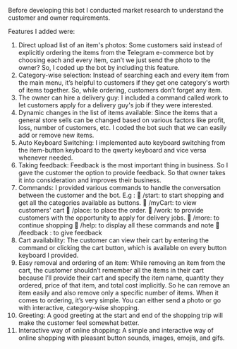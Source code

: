 Before developing this bot I conducted market research to understand the customer and owner requirements.

Features I added were:
1)	Direct upload list of an item's photos: Some customers said instead of explicitly ordering the items from the Telegram e-commerce bot by choosing each and every item, can’t we just send the photo to the owner? So, I coded up the bot by including this feature.
2)	Category-wise selection: Instead of searching each and every item from the main menu, it’s helpful to customers if they get one category's worth of items together. So, while ordering, customers don’t forget any item.
3)	The owner can hire a delivery guy: I included a command called work to let customers apply for a delivery guy's job if they were interested.
4)	Dynamic changes in the list of items available: Since the items that a general store sells can be changed based on various factors like profit, loss, number of customers, etc. I coded the bot such that we can easily add or remove new items.
5)	Auto Keyboard Switching: I implemented auto keyboard switching from the item-button keyboard to the qwerty keyboard and vice versa whenever needed.
6)	Taking feedback: Feedback is the most important thing in business. So I gave the customer the option to provide feedback. So that owner takes it into consideration and improves their business.
7)	Commands: I provided various commands to handle the conversation between the customer and the bot. E.g :
    	/start: to start shopping and get all the categories available as buttons.
    	/myCart: to view customers' cart
    	/place: to place the order.
    	/work: to provide customers with the opportunity to apply for delivery jobs.
    	/more: to continue shopping
    	/help: to display all these commands and note
    	/feedback : to give feedback
8)	Cart availability: The customer can view their cart by entering the command or clicking the cart button, which is available on every button keyboard I provided.
9)	Easy removal and ordering of an item: While removing an item from the cart, the customer shouldn’t remember all the items in their cart because I’ll provide their cart and specify the item name, quantity they ordered, price of that item, and total cost implicitly. So he can remove an item easily and also remove only a specific number of items. When it comes to ordering, it’s very simple. You can either send a photo or go with interactive, category-wise shopping.
10)	Greeting: A good greeting at the start and end of the shopping trip will make the customer feel somewhat better.
11)	Interactive way of online shopping: A simple and interactive way of online shopping with pleasant button sounds, images, emojis, and gifs.
